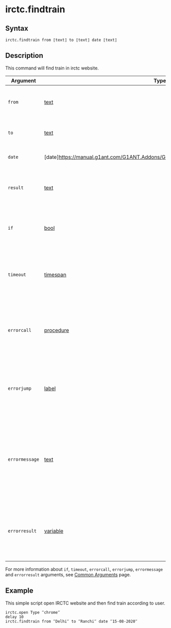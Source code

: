 # irctc.findtrain

## Syntax

```G1ANT
irctc.findtrain from ⟦text⟧ to ⟦text⟧ date ⟦text⟧
```

## Description


This command will find train in irctc website.

| Argument        | Type | Required | Default Value | Description |
| --------        | ---- | -------- | ------------- | ----------- |
| `from`       | [text](https://manual.g1ant.com/link/G1ANT.Language/G1ANT.Language/Structures/TextStructure.md) |yes  |                  |Enter the station name from where you want to depart |
| `to`      | [text](https://manual.g1ant.com/link/G1ANT.Language/G1ANT.Language/Structures/TextStructure.md) |yes   |                 |Enter the station name where you want to arive |
| `date`      | [date]https://manual.g1ant.com/G1ANT.Addons/G1ANT.Language/Structures/DateStructure.md |yes   |                 |Enter date in formate (dd-mm-yyyy) |
|  `result`  | [text](https://manual.g1ant.com/link/G1ANT.Language/G1ANT.Language/Structures/TextStructure.md)  |no   | ♥result   |Name of a variable where the command's result will be stored |
| `if`  | [bool](https://manual.g1ant.com/link/G1ANT.Language/G1ANT.Language/Structures/BooleanStructure.md) | no       | true                                                        | Executes the command only if a specified condition is true   |
| `timeout` | [timespan](https://manual.g1ant.com/link/G1ANT.Language/G1ANT.Language/Structures/TimeSpanStructure.md) | no       | [♥timeoutcommand](https://manual.g1ant.com/link/G1ANT.Language/G1ANT.Addon.Core/Variables/TimeoutCommandVariable.md) | Specifies time in milliseconds for G1ANT.Robot to wait for the command to be executed |
| `errorcall`| [procedure](https://manual.g1ant.com/link/G1ANT.Language/G1ANT.Language/Structures/ProcedureStructure.md) | no       |                                                             | Name of a procedure to call when the command throws an exception or when a given `timeout` expires |
| `errorjump`| [label](https://manual.g1ant.com/link/G1ANT.Language/G1ANT.Language/Structures/LabelStructure.md) | no       |                                                             | Name of the label to jump to when the command throws an exception or when a given `timeout` expires |
| `errormessage` | [text](https://manual.g1ant.com/link/G1ANT.Language/G1ANT.Language/Structures/TextStructure.md) | no       |                                                             | A message that will be shown in case the command throws an exception or when a given `timeout` expires, and no `errorjump` argument is specified |
| `errorresult`  | [variable](https://manual.g1ant.com/link/G1ANT.Language/G1ANT.Language/Structures/VariableStructure.md) | no       |                                                             | Name of a variable that will store the returned exception. The variable will be of [error](https://manual.g1ant.com/link/G1ANT.Language/G1ANT.Language/Structures/ErrorStructure.md) structure  |

For more information about `if`, `timeout`, `errorcall`, `errorjump`, `errormessage` and `errorresult` arguments, see [Common Arguments](https://manual.g1ant.com/link/G1ANT.Manual/appendices/common-arguments.md) page.

## Example

This simple script open IRCTC website and then find train according to user.
```G1ANT
irctc.open Type ‴chrome‴ 
delay 10
irctc.findtrain from ‴Delhi‴ to ‴Ranchi‴ date ‴15-08-2020‴
```
